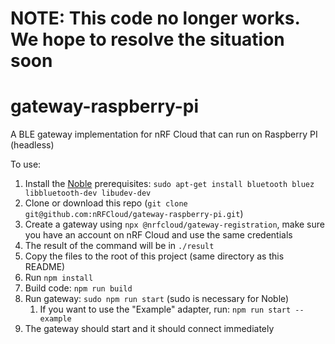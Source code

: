 # NOTE: This code no longer works. We hope to resolve the situation soon


# gateway-raspberry-pi
A BLE gateway implementation for nRF Cloud that can run on Raspberry PI (headless)

To use:
1. Install the [Noble](https://github.com/noble/noble) prerequisites: `sudo apt-get install bluetooth bluez libbluetooth-dev libudev-dev`
1. Clone or download this repo (`git clone git@github.com:nRFCloud/gateway-raspberry-pi.git`)
1. Create a gateway using `npx @nrfcloud/gateway-registration`, make sure you have an account on nRF Cloud and use the same credentials
1. The result of the command will be in `./result`
1. Copy the files to the root of this project (same directory as this README)
1. Run `npm install`
1. Build code: `npm run build`
1. Run gateway: `sudo npm run start` (sudo is necessary for Noble)
    1. If you want to use the "Example" adapter, run: `npm run start -- example`
1. The gateway should start and it should connect immediately
